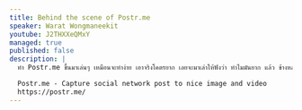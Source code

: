 ```yaml
---
title: Behind the scene of Postr.me
speaker: Warat Wongmaneekit
youtube: J2THXXeQMxY
managed: true
published: false
description: |
  ทำ Postr.me ขึ้นมาเล่นๆ เหมือนจะทำง่าย เอาจริงโคตรยาก เลยจะมาเล่าให้ฟังว่า ทำไมมันยาก แล้ว ข้างหลังทำงานยังไง

  Postr.me - Capture social network post to nice image and video
  https://postr.me/
---
```

